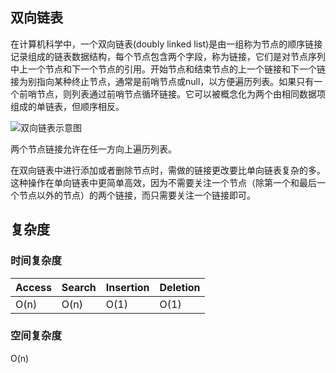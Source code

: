 ## 双向链表
在计算机科学中，一个双向链表(doubly linked list)是由一组称为节点的顺序链接记录组成的链表数据结构，每个节点包含两个字段，称为链接，它们是对节点序列中上一个节点和下一个节点的引用。开始节点和结束节点的上一个链接和下一个链接为别指向某种终止节点，通常是前哨节点或null，以方便遍历列表。如果只有一个前哨节点，则列表通过前哨节点循环链接。它可以被概念化为两个由相同数据项组成的单链表，但顺序相反。

<img src="https://camo.githubusercontent.com/a77efae509d76b6329bf3752d5367aaa4d8905f0/68747470733a2f2f75706c6f61642e77696b696d656469612e6f72672f77696b6970656469612f636f6d6d6f6e732f352f35652f446f75626c792d6c696e6b65642d6c6973742e737667" style="background: #fff" alt="双向链表示意图" />

两个节点链接允许在任一方向上遍历列表。

在双向链表中进行添加或者删除节点时，需做的链接更改要比单向链表复杂的多。这种操作在单向链表中更简单高效，因为不需要关注一个节点（除第一个和最后一个节点以外的节点）的两个链接，而只需要关注一个链接即可。

## 复杂度
### 时间复杂度
| Access | Search | Insertion | Deletion |
| ------ | ------ | --------- | -------- |
| O(n)   | O(n)   | O(1)      | O(1)     |

### 空间复杂度
O(n)
